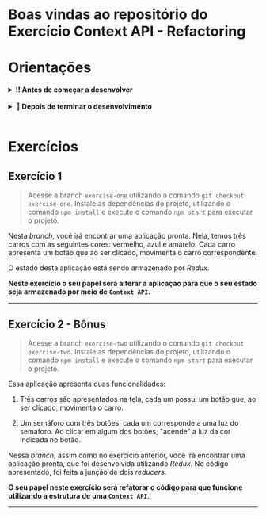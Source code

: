 # Boas vindas ao repositório do Exercício Context API - Refactoring

# Orientações

<details>
  <summary><strong>‼️ Antes de começar a desenvolver</strong></summary><br />

- Crie um fork desse projeto, para isso siga esse [tutorial de como realizar um fork](https://guides.github.com/activities/forking/).

Após feito o fork, clone o repositório criado para o seu computador.

- Vá para a branch master do seu projeto e execute o comando: `git branch`.

Verifique se as seguintes branchs apareceram:

- `exercise-one`
- `exercise-two`

Aviso: Cada branch dessas será um exercício. No fim deste documento, você encontrará as instruções para a realização de cada um deles.

</details><br />

<details>
  <summary><strong>🤝 Depois de terminar o desenvolvimento</strong></summary><br />
  
Após a solução dos exercícios, se desejar, abra um PR no seu repositório _forkado_ e realize o _merge_.

**Atenção!**: Ao criar o PR, você irá se deparar com essa tela:

![PR do exercício](images/example-pr.png)

É necessário realizar uma mudança. Para isso, clique no *base repository* como na imagem abaixo:

![Mudando a base do repositório](images/change-base.png)

Mude para o seu repositório. Seu nome estará na frente do nome dele, por exemplo: `antonio/TicTacToe`. Depois desse passo a página deve ficar assim:

![Após mudança](images/after-change.png)

Agora, basta criar o PULL REQUEST clicando no botão `Create Pull Request`.

</details><br />

# Exercícios

## Exercício 1

> Acesse a branch `exercise-one` utilizando o comando `git checkout exercise-one`. Instale as dependências do projeto, utilizando o comando `npm install` e execute o comando `npm start` para executar o projeto.

Nesta _branch_, você irá encontrar uma aplicação pronta. Nela, temos três carros com as seguintes cores: vermelho, azul e amarelo. Cada carro apresenta um botão que ao ser clicado, movimenta o carro correspondente.

O estado desta aplicação está sendo armazenado por _Redux_. 

**Neste exercício o seu papel será alterar a aplicação para que o seu estado seja armazenado por meio de `Context API`.**

---

## Exercício 2 - Bônus

> Acesse a branch `exercise-two` utilizando o comando `git checkout exercise-two`. Instale as dependências do projeto, utilizando o comando `npm install` e execute o comando `npm start` para executar o projeto.

Essa aplicação apresenta duas funcionalidades:

1. Três carros são apresentados na tela, cada um possui um botão que, ao ser clicado, movimenta o carro.

2. Um semáforo com três botões, cada um corresponde a uma luz do semáforo. Ao clicar em algum dos botões, "acende" a luz da cor indicada no botão.

Nessa _branch_, assim como no exercício anterior, você irá encontrar uma aplicação pronta, que foi desenvolvida utilizando _Redux_. No código apresentado, foi feita a junção de dois _reducers_.

**O seu papel neste exercício será refatorar o código para que funcione utilizando a estrutura de uma `Context API`**.

---

